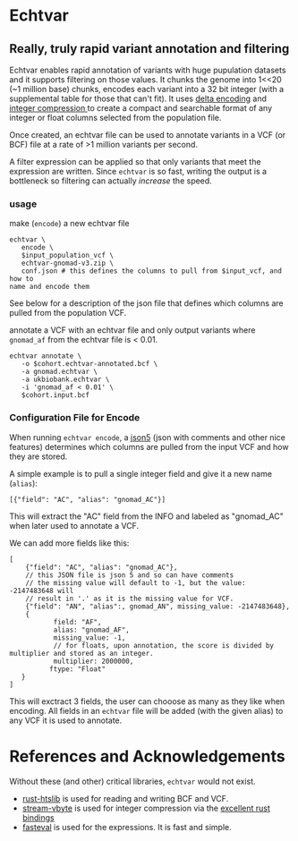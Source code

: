 # Echtvar
## Really, truly rapid variant annotation and filtering 

Echtvar enables rapid annotation of variants with huge pupulation datasets and
it supports filtering on those values. It chunks the genome into 1<<20 (~1 million
base) chunks, encodes each variant into a 32 bit integer (with a supplemental table
for those that can't fit). It uses [delta
encoding](https://en.wikipedia.org/wiki/Delta_encoding)
and [integer compression
](https://lemire.me/blog/2017/09/27/stream-vbyte-breaking-new-speed-records-for-integer-compression/)
to create a compact and searchable format of any integer or float columns
selected from the population file.

Once created, an echtvar file can be used to annotate variants in a VCF (or
BCF) file at a rate of >1 million variants per second.

A filter expression can be applied so that only variants that meet the
expression are written. Since `echtvar` is so fast, writing the output is a bottleneck
so filtering can actually *increase* the speed.

### usage

make (`encode`) a new echtvar file 

```
echtvar \
   encode \
   $input_population_vcf \
   echtvar-gnomad-v3.zip \
   conf.json # this defines the columns to pull from $input_vcf, and how to
name and encode them

```

See below for a description of the json file that defines which columns are
pulled from the population VCF.

annotate a VCF with an echtvar file and only output variants where `gnomad_af`
from the echtvar file is < 0.01.

```
echtvar annotate \
   -o $cohort.echtvar-annotated.bcf \
   -a gnomad.echtvar \
   -a ukbiobank.echtvar \
   -i 'gnomad_af < 0.01' \
   $cohort.input.bcf
```

### Configuration File for Encode

When running `echtvar encode`, a [json5](https://json5.org/) (json with
comments and other nice features) determines which columns are pulled from the
input VCF and how they are stored.

A simple example is to pull a single integer field and give it a new name (`alias`):

```
[{"field": "AC", "alias": "gnomad_AC"}]
```

This will extract the "AC" field from the INFO and labeled as "gnomad_AC" when
later used to annotate a VCF.

We can add more fields like this:

```
[
    {"field": "AC", "alias": "gnomad_AC"},
    // this JSON file is json 5 and so can have comments
    // the missing value will default to -1, but the value: -2147483648 will
    // result in '.' as it is the missing value for VCF.
    {"field": "AN", "alias":, gnomad_AN", missing_value: -2147483648},
    {
           field: "AF",
           alias: "gnomad_AF",
           missing_value: -1,
           // for floats, upon annotation, the score is divided by multiplier and stored as an integer.
           multiplier: 2000000,
          ftype: "Float"
   }
]
```

This will exctract 3 fields, the user can chooose as many as they like when encoding.
All fields in an `echtvar` file will be added (with the given alias) to any VCF it is used to annotate.

# References and Acknowledgements

Without these (and other) critical libraries, `echtvar` would not exist.

+ [rust-htslib](https://github.com/rust-bio/rust-htslib) is used for reading and writing BCF and VCF.
+ [stream-vbyte](https://lemire.me/blog/2017/09/27/stream-vbyte-breaking-new-speed-records-for-integer-compression/) is used for integer compression via the [excellent rust bindings](https://bitbucket.org/marshallpierce/stream-vbyte-rust/src/master/)
+ [fasteval](https://github.com/likebike/fasteval) is used for the expressions. It is fast and simple.
